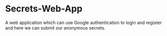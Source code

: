 # Secrets-Web-App
A web application which can use Google authentication to login and register and here we can submit our anonymous secrets.
